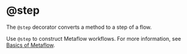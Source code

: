 # @step

The `@step` decorator converts a method to a step of a flow.

Use `@step` to construct Metaflow workflows. For more information, see [Basics of Metaflow](/metaflow/basics).

<!-- WARNING: THIS FILE WAS AUTOGENERATED! DO NOT EDIT! Instead, edit the notebook w/the location & name as this file. -->


<DocSection type="function" name="step" module="metaflow" show_import="True" heading_level="3" link="https://github.com/Netflix/metaflow/tree/master/metaflow/decorators.py#L575">
<SigArgSection>
<SigArg name="" />
</SigArgSection>
<Description summary="Marks a method in a FlowSpec as a Metaflow Step. Note that this\ndecorator needs to be placed as close to the method as possible (ie:\nbefore other decorators)." extended_summary="In other words, this is valid:\n```\n@batch\n@step\ndef foo(self):\n    pass\n```\n\nwhereas this is not:\n```\n@step\n@batch\ndef foo(self):\n    pass\n```" />
<ParamSection name="Parameters">
	<Parameter name="f" type="Union[Callable[[FlowSpecDerived], None], Callable[[FlowSpecDerived, Any], None]]" desc="Function to make into a Metaflow Step" />
</ParamSection>
<ParamSection name="Returns">
	<Parameter type="Union[Callable[[FlowSpecDerived, StepFlag], None], Callable[[FlowSpecDerived, Any, StepFlag], None]]" desc="Function that is a Metaflow Step" />
</ParamSection>
</DocSection>

